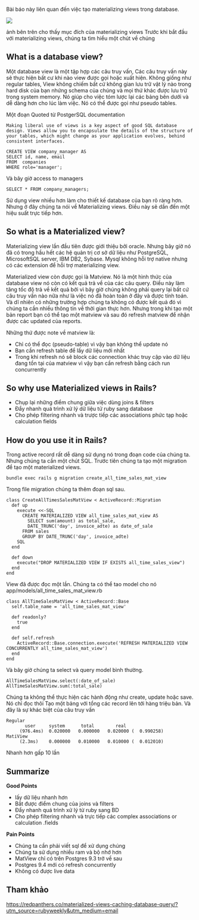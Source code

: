 Bài báo này liên quan đến việc tạo materializing views trong database.

![](https://images.viblo.asia/efa69089-57b2-4da1-9d87-f667d7011da2.png)

ảnh bên trên cho thấy mục đích của materializing views
Trước khi bắt đầu với materializing views, chúng ta tìm hiểu một chút về chúng

## What is a database view?

Một database view là một tập hợp các câu truy vấn, Các câu truy vấn này sẽ thực hiện bất cư khi nào view được gọi hoặc xuất hiện. Không giống như regular tables, View không chiếm bất cứ không gian lưu trữ vật lý nào trong hard disk của bạn nhứng schema của chúng và mọi thứ khác được lưu trữ trong system memory. Nó giúp cho việc tóm lược lại các bảng bên dưới và dễ dàng hơn cho lúc làm việc. Nó có thể được gọi như pseudo tables.

Một đoạn Quoted từ PostgerSQL documentation

```
Making liberal use of views is a key aspect of good SQL database design. Views allow you to encapsulate the details of the structure of your tables, which might change as your application evolves, behind consistent interfaces.

```

```
CREATE VIEW company_manager AS
SELECT id, name, email
FROM  companies
WHERE role='manager';
```
Và bây giờ access to managers

```
SELECT * FROM company_managers;
```

Sử dụng view nhiều hơn làm cho thiết kế database của bạn rõ ràng hơn. Nhưng ở đây chúng ta nói về Materializing views. Điều này sẽ dần đến một hiệu suất trực tiếp hơn.

## So what is a Materialized view?

Materializing view lần đầu tiên được giới thiệu bởi oracle. Nhưng bây giờ nó đã có trong hầu hết các hệ quản trị cơ sở dữ liệu như PostgreSQL, MicrosoftSQL server, IBM DB2, Sybase. Mysql không hỗi trợ native nhưng có các extension để hỗi trợ materializing view.

Materialized view còn được gọi là Matview. Nó là một hình thức của database view nó còn có kết quả trả về của các câu query. Điều này làm tăng tốc độ trả về kết quả bởi vì bây giờ chúng không phải query lại bất cứ câu truy vấn nào nữa như là việc nó đã hoàn toàn ở đây và được tính toán. Và dĩ nhiên có những trường hợp chúng ta không có được kết quả đó vì chúng ta cần nhiều thông tin về thời gian thực hơn. Nhưng trong khi tạo một bản report bạn có thể tạo một matview và sau đó refresh matview để nhận được các updated của reports.

Những thứ được note về matview là:

* Chỉ có thể đọc (pseudo-table)  vì vậy bạn không thể update nó
* Bạn cần refresh table để lấy dữ liệu mới nhất
* Trong khi refresh nó sẽ block các connection khác truy cập vào dữ liệu đang tồn tại của matview vì vậy bạn cần refresh bằng cách run concurrently

## So why use Materialized views in Rails?

* Chụp lại những điểm chung giữa việc dùng joins & filters
* Đẩy nhanh quá trình xử lý dữ liệu tử ruby sang database
* Cho phép filtering nhanh và trược tiếp các associations phức tạp hoặc calculation fields

## How do you use it in Rails?

Trong active record rất dễ dàng sử dụng nó trong đoạn code của chúng ta. Nhưng chúng ta cần một chút SQL. Trước tiên chúng ta tạo một migration để tạo một materialized views.

```
bundle exec rails g migration create_all_time_sales_mat_view
```
Trong file migration chúng ta thêm đoạn sql sau.

```
class CreateAllTimesSalesMatView < ActiveRecord::Migration
  def up
    execute <<-SQL
      CREATE MATERIALIZED VIEW all_time_sales_mat_view AS
        SELECT sum(amount) as total_sale,
        DATE_TRUNC('day', invoice_adte) as date_of_sale
      FROM sales
      GROUP BY DATE_TRUNC('day', invoice_adte)
    SQL
  end

  def down
    execute("DROP MATERIALIZED VIEW IF EXISTS all_time_sales_view")
  end
end
```
View đã được đọc một lần. Chúng ta có thể tao model cho nó 
app/models/all_time_sales_mat_view.rb
```
class AllTimeSalesMatView < ActiveRecord::Base
  self.table_name = 'all_time_sales_mat_view'

  def readonly?
    true
  end

  def self.refresh
    ActiveRecord::Base.connection.execute('REFRESH MATERIALIZED VIEW CONCURRENTLY all_time_sales_mat_view')
  end
end
```
Và bây giờ chúng ta select và query model bình thường.

```
AllTimeSalesMatView.select(:date_of_sale)
AllTimeSalesMatView.sum(:total_sale)
```

Chúng ta không thể thực hiện các hành động như create, update hoặc save. Nó chỉ đọc thôi
Tạo một bảng với tổng các record lên tới hàng triệu bản. Và đây là sự khác biệt của câu truy vấn 

```
Regular
       user     system      total        real
     (976.4ms)  0.020000   0.000000   0.020000 (  0.990258)
MatiView
     (2.3ms)    0.000000   0.010000   0.010000 (  0.012010)
```

Nhanh hơn gấp 10 lần

## Summarize

**Good Points**

* lấy dữ liệu nhanh hơn
* Bắt được điểm chung của joins và filters
* Đẩy nhanh quá trình xử lý từ ruby sang BD
* Cho phép filtering nhanh và trực tiếp các complex associations or calculation .fields

**Pain Points**

* Chúng ta cần phải viết sql để xử dụng chúng
* Chúng ta sử dụng nhiều ram và bộ nhớ hơn
* MatView chỉ có trên Postgres 9.3 trở về sau 
* Postgres 9.4 mới có refresh concurrently
* Không có được live data

## Tham khảo

https://redpanthers.co/materialized-views-caching-database-query/?utm_source=rubyweekly&utm_medium=email